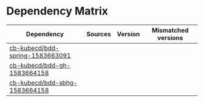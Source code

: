 # Dependency Matrix

Dependency | Sources | Version | Mismatched versions
---------- | ------- | ------- | -------------------
[cb-kubecd/bdd-spring-1583663091](https://github.com/cb-kubecd/bdd-spring-1583663091.git) |  | []() | 
[cb-kubecd/bdd-gh-1583664158](https://github.com/cb-kubecd/bdd-gh-1583664158.git) |  | []() | 
[cb-kubecd/bdd-sbhg-1583664158](https://github.com/cb-kubecd/bdd-sbhg-1583664158.git) |  | []() | 
